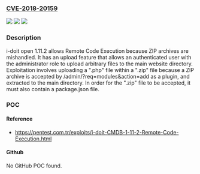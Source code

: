 ### [CVE-2018-20159](https://cve.mitre.org/cgi-bin/cvename.cgi?name=CVE-2018-20159)
![](https://img.shields.io/static/v1?label=Product&message=n%2Fa&color=blue)
![](https://img.shields.io/static/v1?label=Version&message=n%2Fa&color=blue)
![](https://img.shields.io/static/v1?label=Vulnerability&message=n%2Fa&color=brighgreen)

### Description

i-doit open 1.11.2 allows Remote Code Execution because ZIP archives are mishandled. It has an upload feature that allows an authenticated user with the administrator role to upload arbitrary files to the main website directory. Exploitation involves uploading a ".php" file within a ".zip" file because a ZIP archive is accepted by /admin/?req=modules&action=add as a plugin, and extracted to the main directory. In order for the ".zip" file to be accepted, it must also contain a package.json file.

### POC

#### Reference
- https://pentest.com.tr/exploits/i-doit-CMDB-1-11-2-Remote-Code-Execution.html

#### Github
No GitHub POC found.

